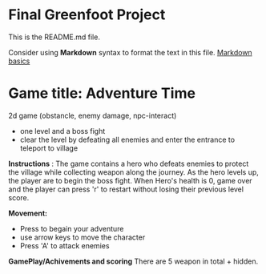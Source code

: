 # Final Greenfoot Project
This is the README.md file.

Consider using **Markdown** syntax to format the text in this file. [Markdown basics](https://www.markdownguide.org/getting-started/)

# Game title: Adventure Time
2d game (obstancle, enemy damage, npc-interact) 
- one level and a boss fight
- clear the level by defeating all enemies and enter the entrance to teleport to village

**Instructions** : The game contains a hero who defeats enemies to protect the village while collecting weapon along the journey. As the hero levels up, the player are to begin the boss fight. When Hero's health is 0, game over and the player can press 'r' to restart without losing their previous level score.

**Movement:**
- Press <space> to begain your adventure
- use arrow keys to move the character
- Press 'A' to attack enemies

**GamePlay/Achivements and scoring** 
There are 5 weapon in total + hidden.
  

